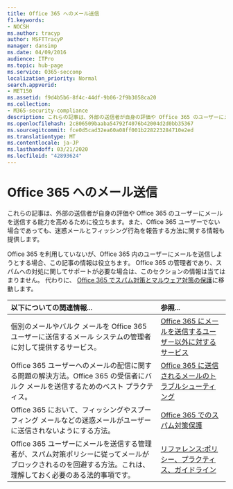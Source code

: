 ```yaml
---
title: Office 365 へのメール送信
f1.keywords:
- NOCSH
ms.author: tracyp
author: MSFTTracyP
manager: dansimp
ms.date: 04/09/2016
audience: ITPro
ms.topic: hub-page
ms.service: O365-seccomp
localization_priority: Normal
search.appverid:
- MET150
ms.assetid: f9d4b5b6-8f4c-44df-9b06-2f9b3058ca20
ms.collection:
- M365-security-compliance
description: これらの記事は、外部の送信者が自身の評価や Office 365 のユーザーにメールを送信する能力を高めるために役立ちます。また、Office 365 ユーザーでない場合であっても、迷惑メールとフィッシング行為を報告する方法に関する情報も提供します。
ms.openlocfilehash: 2c806509baaba54792f4076b42004d2d0bb35367
ms.sourcegitcommit: fce0d5cad32ea60a08ff001b228223284710e2ed
ms.translationtype: MT
ms.contentlocale: ja-JP
ms.lasthandoff: 03/21/2020
ms.locfileid: "42893624"
---
```

# <a name="sending-mail-to-office-365"></a>Office 365 へのメール送信

これらの記事は、外部の送信者が自身の評価や Office 365 のユーザーにメールを送信する能力を高めるために役立ちます。また、Office 365 ユーザーでない場合であっても、迷惑メールとフィッシング行為を報告する方法に関する情報も提供します。

Office 365 を利用していないが、Office 365 内のユーザーにメールを送信しようとする場合、この記事の情報は役立ちます。 Office 365 の管理者であり、スパムへの対処に関してサポートが必要な場合は、このセクションの情報は当てはまりません。 代わりに、 [Office 365 でスパム対策とマルウェア対策の保護](anti-spam-and-anti-malware-protection.md)に移動します。

|**以下についての関連情報...**|**参照...**|
|:-----|:-----|
|個別のメールやバルク メールを Office 365 ユーザーに送信するメール システムの管理者に対して提供するサービス。|[Office 365 にメールを送信するユーザー以外に対するサービス](services-for-non-customers.md)|
|Office 365 ユーザーへのメールの配信に関する問題の解決方法。Office 365 の受信者にバルク メールを送信するためのベスト プラクティス。|[Office 365 に送信されるメールのトラブルシューティング](troubleshooting-mail-sent-to-office-365.md)|
|Office 365 において、フィッシングやスプーフィング メールなどの迷惑メールがユーザーに送信されないようにする方法。|[Office 365 でのスパム対策保護](anti-spam-protection.md)|
|Office 365 ユーザーにメールを送信する管理者が、スパム対策ポリシーに従ってメールがブロックされるのを回避する方法。これは、理解しておく必要のある法的事項です。|[リファレンス:ポリシー、プラクティス、ガイドライン](reference-policies-practices-and-guidelines.md)|
